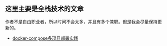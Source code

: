 #

## 这里主要是全栈技术的文章

作者不是自由职业者，所以时间不会太多，并且有多个兼职。但是我会尽量保持更新的。

- [docker-compose多项目部署实践](./docker-compose多项目部署实践.md)
